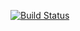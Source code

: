 [![Build Status](https://travis-ci.org/G-Ray/notorrent.svg?branch=master)](https://travis-ci.org/G-Ray/notorrent)
